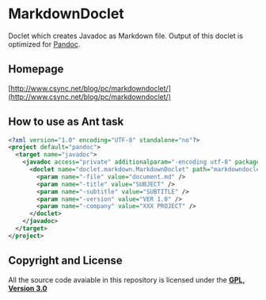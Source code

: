 # MarkdownDoclet
Doclet which creates Javadoc as Markdown file.
Output of this doclet  is optimized for [Pandoc](http://pandoc.org/).

## Homepage

[http://www.csync.net/blog/pc/markdowndoclet/](http://www.csync.net/blog/pc/markdowndoclet/)

## How to use as Ant task

```xml
<?xml version="1.0" encoding="UTF-8" standalone="no"?>
<project default="pandoc">
  <target name="javadoc">
    <javadoc access="private" additionalparam="-encoding utf-8" packagenames="doclet.markdown" sourcepath="src">
      <doclet name="doclet.markdown.MarkdownDoclet" path="markdowndoclet-1.0.jar">
        <param name="-file" value="document.md" />
        <param name="-title" value="SUBJECT" />
        <param name="-subtitle" value="SUBTITLE" />
        <param name="-version" value="VER 1.0" />
        <param name="-company" value="XXX PROJECT" />
      </doclet>
    </javadoc>
  </target>
</project>
```

## Copyright and License
All the source code avaiable in this repository is licensed under the **[GPL, Version 3.0](http://www.gnu.org/licenses)**
